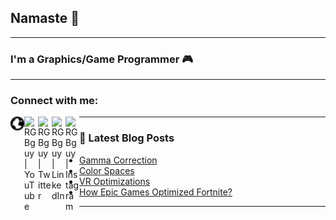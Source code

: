 ## Namaste 🙏 
---
### I'm a Graphics/Game Programmer 🎮
---
### Connect with me:

[<img align="left" width="22px" src="https://raw.githubusercontent.com/iconic/open-iconic/master/svg/globe.svg" />][website]
[<img align="left" alt="RGBguy | YouTube" width="22px" src="https://cdn.jsdelivr.net/npm/simple-icons@v3/icons/youtube.svg" />][youtube]
[<img align="left" alt="RGBguy | Twitter" width="22px" src="https://cdn.jsdelivr.net/npm/simple-icons@v3/icons/twitter.svg" />][twitter]
[<img align="left" alt="RGBguy | LinkedIn" width="22px" src="https://cdn.jsdelivr.net/npm/simple-icons@v3/icons/linkedin.svg" />][linkedin]
[<img align="left" alt="RGBguy | Instagram" width="22px" src="https://cdn.jsdelivr.net/npm/simple-icons@v3/icons/instagram.svg" />][instagram]

---
### 📕 Latest Blog Posts

<!-- BLOG-POST-LIST:START -->
- [Gamma Correction](https://medium.com/@rgbguy/gamma-correction-91f34a9a17e4)
- [Color Spaces](https://medium.com/@rgbguy/color-spaces-94fcdb77d08)
- [VR Optimizations](https://medium.com/@rgbguy/optimizations-in-vr-foveated-rendering-6064d8344297)
- [How Epic Games Optimized Fortnite?](https://medium.com/@rgbguy/how-epic-games-optimized-unreal-engine-for-fortnite-battle-royale-part-1-8190f10bf940)
<!-- BLOG-POST-LIST:END -->

---

[website]: https://rgbguy.github.io/portfolio/
[twitter]: https://twitter.com/rgbguy101
[youtube]: https://www.youtube.com/c/RGBGuy
[instagram]: https://www.instagram.com/rgbguy/
[linkedin]: https://www.linkedin.com/in/sagarkalbande/
